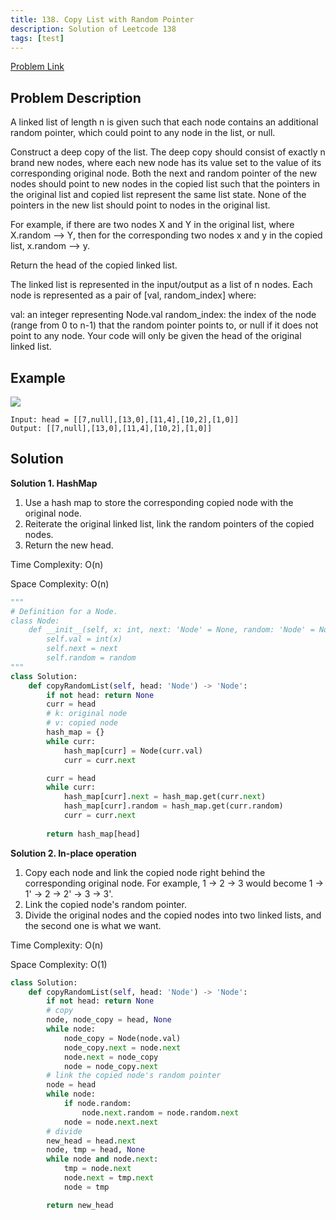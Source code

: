 ```yaml
---
title: 138. Copy List with Random Pointer
description: Solution of Leetcode 138
tags: [test]
---
```


[Problem Link](https://leetcode.com/problems/copy-list-with-random-pointer/)


## Problem Description

A linked list of length n is given such that each node contains an additional random pointer, which could point to any node in the list, or null.

Construct a deep copy of the list. The deep copy should consist of exactly n brand new nodes, where each new node has its value set to the value of its corresponding original node. Both the next and random pointer of the new nodes should point to new nodes in the copied list such that the pointers in the original list and copied list represent the same list state. None of the pointers in the new list should point to nodes in the original list.

For example, if there are two nodes X and Y in the original list, where X.random --> Y, then for the corresponding two nodes x and y in the copied list, x.random --> y.

Return the head of the copied linked list.

The linked list is represented in the input/output as a list of n nodes. Each node is represented as a pair of [val, random_index] where:

val: an integer representing Node.val
random_index: the index of the node (range from 0 to n-1) that the random pointer points to, or null if it does not point to any node.
Your code will only be given the head of the original linked list.

## Example

![](/images/leetcode/138.png)

```text
Input: head = [[7,null],[13,0],[11,4],[10,2],[1,0]]
Output: [[7,null],[13,0],[11,4],[10,2],[1,0]]
```

## Solution

**Solution 1. HashMap**

1. Use a hash map to store the corresponding copied node with the original node.
2. Reiterate the original linked list, link the random pointers of the copied nodes.
3. Return the new head.

Time Complexity: O(n)

Space Complexity: O(n)

```python
"""
# Definition for a Node.
class Node:
    def __init__(self, x: int, next: 'Node' = None, random: 'Node' = None):
        self.val = int(x)
        self.next = next
        self.random = random
"""
class Solution:
    def copyRandomList(self, head: 'Node') -> 'Node':
        if not head: return None
        curr = head
        # k: original node
        # v: copied node
        hash_map = {}
        while curr:
            hash_map[curr] = Node(curr.val)
            curr = curr.next

        curr = head
        while curr:
            hash_map[curr].next = hash_map.get(curr.next)
            hash_map[curr].random = hash_map.get(curr.random)
            curr = curr.next
        
        return hash_map[head]
```

**Solution 2. In-place operation**

1. Copy each node and link the copied node right behind the corresponding original node. For example, 1 → 2 → 3 would become 1 → 1' → 2 → 2' → 3 → 3'.
2. Link the copied node's random pointer.
3. Divide the original nodes and the copied nodes into two linked lists, and the second one is what we want.

Time Complexity: O(n)

Space Complexity: O(1)


```python
class Solution:
    def copyRandomList(self, head: 'Node') -> 'Node':
        if not head: return None
        # copy 
        node, node_copy = head, None
        while node:
            node_copy = Node(node.val)
            node_copy.next = node.next
            node.next = node_copy
            node = node_copy.next
        # link the copied node's random pointer
        node = head
        while node:
            if node.random:
                node.next.random = node.random.next
            node = node.next.next
        # divide
        new_head = head.next
        node, tmp = head, None
        while node and node.next:
            tmp = node.next
            node.next = tmp.next
            node = tmp

        return new_head
```